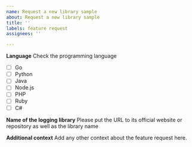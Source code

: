 ```yaml
---
name: Request a new library sample
about: Request a new library sample
title: ''
labels: feature request
assignees: ''

---
```


**Language**
Check the programming language

- [ ] Go
- [ ] Python
- [ ] Java
- [ ] Node.js
- [ ] PHP
- [ ] Ruby
- [ ] C#

**Name of the logging library**
Please put the URL to its official website or repository as well as the library name


**Additional context**
Add any other context about the feature request here.
